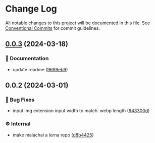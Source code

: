 # Change Log

All notable changes to this project will be documented in this file.
See [Conventional Commits](https://conventionalcommits.org) for commit guidelines.

## [0.0.3](https://github.com/exile-watch/malachai/compare/@exile-watch/snap-gyazo-thumbnail@0.0.2...@exile-watch/snap-gyazo-thumbnail@0.0.3) (2024-03-18)


### 📄 Documentation

* update readme ([9699eb9](https://github.com/exile-watch/malachai/commit/9699eb9d95f814e3d52ba1e7581bf90bdc8f9401))



## 0.0.2 (2024-03-01)


### 🐞 Bug Fixes

* input img extension input width to match .webp length ([643300d](https://github.com/exile-watch/malachai/commit/643300d2f66fb6031e0760681ff54f91ca9e5aec))


### ⚙️ Internal

* make malachai a lerna repo ([d8b4425](https://github.com/exile-watch/malachai/commit/d8b442556f4b2c181bcc72d37365d8d68239a471))
